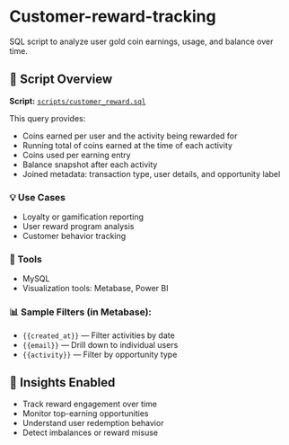 # Customer-reward-tracking

SQL script to analyze user gold coin earnings, usage, and balance over time.

## 📂 Script Overview

**Script:** [`scripts/customer_reward.sql`](https://github.com/Ayeshungjosephat/Customer-reward-tracking/blob/main/customer%20reward.sql)

This query provides:

- Coins earned per user and the activity being rewarded for
- Running total of coins earned at the time of each activity
- Coins used per earning entry
- Balance snapshot after each activity
- Joined metadata: transaction type, user details, and opportunity label

### 💡 Use Cases
- Loyalty or gamification reporting
- User reward program analysis
- Customer behavior tracking

### 🧰 Tools
- MySQL 
- Visualization tools: Metabase, Power BI

### 📊 Sample Filters (in Metabase):
- `{{created_at}}` — Filter activities by date
- `{{email}}` — Drill down to individual users
- `{{activity}}` — Filter by opportunity type

## 🧠 Insights Enabled
- Track reward engagement over time
- Monitor top-earning opportunities
- Understand user redemption behavior
- Detect imbalances or reward misuse


